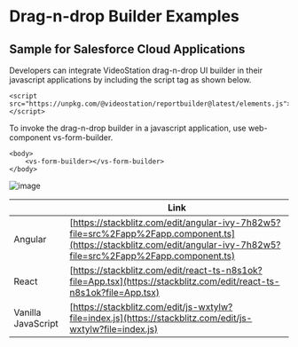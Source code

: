 # Drag-n-drop Builder Examples

## Sample for Salesforce Cloud Applications
Developers can integrate VideoStation drag-n-drop UI builder in their javascript applications by including the script tag as shown below. 
```
<script src="https://unpkg.com/@videostation/reportbuilder@latest/elements.js"></script>
``` 

To invoke the drag-n-drop builder in a javascript application, use web-component vs-form-builder. 
```
<body>
    <vs-form-builder></vs-form-builder>
</body>
```  
![image](https://user-images.githubusercontent.com/107889902/214405403-fef25596-2d3d-499a-83ea-0c09a8f12b1c.png)

| | Link |
-- | -- 
Angular| [https://stackblitz.com/edit/angular-ivy-7h82w5?file=src%2Fapp%2Fapp.component.ts](https://stackblitz.com/edit/angular-ivy-7h82w5?file=src%2Fapp%2Fapp.component.ts)
React | [https://stackblitz.com/edit/react-ts-n8s1ok?file=App.tsx](https://stackblitz.com/edit/react-ts-n8s1ok?file=App.tsx)
Vanilla JavaScript | [https://stackblitz.com/edit/js-wxtylw?file=index.js](https://stackblitz.com/edit/js-wxtylw?file=index.js)
